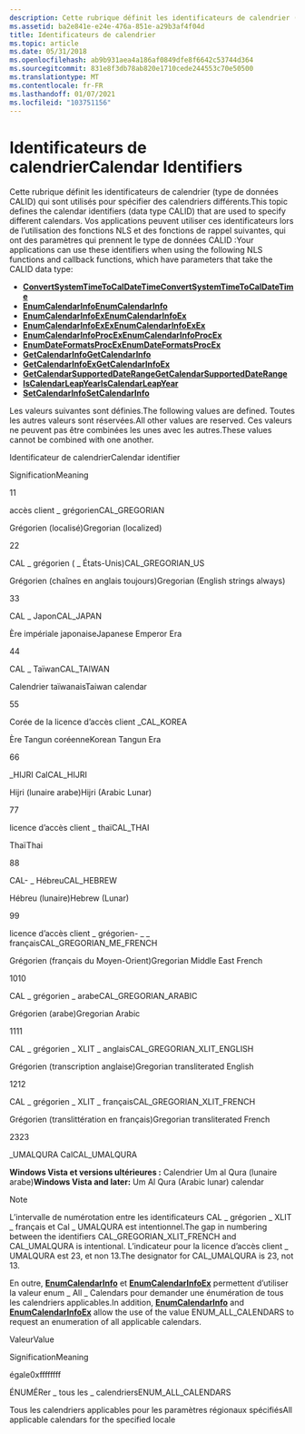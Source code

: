 ```yaml
---
description: Cette rubrique définit les identificateurs de calendrier (type de données CALID) qui sont utilisés pour spécifier des calendriers différents.
ms.assetid: ba2e841e-e24e-476a-851e-a29b3af4f04d
title: Identificateurs de calendrier
ms.topic: article
ms.date: 05/31/2018
ms.openlocfilehash: ab9b931aea4a186af0849dfe8f6642c53744d364
ms.sourcegitcommit: 831e8f3db78ab820e1710cede244553c70e50500
ms.translationtype: MT
ms.contentlocale: fr-FR
ms.lasthandoff: 01/07/2021
ms.locfileid: "103751156"
---
```

# <a name="calendar-identifiers"></a><span data-ttu-id="068db-103">Identificateurs de calendrier</span><span class="sxs-lookup"><span data-stu-id="068db-103">Calendar Identifiers</span></span>

<span data-ttu-id="068db-104">Cette rubrique définit les identificateurs de calendrier (type de données CALID) qui sont utilisés pour spécifier des calendriers différents.</span><span class="sxs-lookup"><span data-stu-id="068db-104">This topic defines the calendar identifiers (data type CALID) that are used to specify different calendars.</span></span> <span data-ttu-id="068db-105">Vos applications peuvent utiliser ces identificateurs lors de l’utilisation des fonctions NLS et des fonctions de rappel suivantes, qui ont des paramètres qui prennent le type de données CALID :</span><span class="sxs-lookup"><span data-stu-id="068db-105">Your applications can use these identifiers when using the following NLS functions and callback functions, which have parameters that take the CALID data type:</span></span>

-   [<span data-ttu-id="068db-106">**ConvertSystemTimeToCalDateTime**</span><span class="sxs-lookup"><span data-stu-id="068db-106">**ConvertSystemTimeToCalDateTime**</span></span>](convertsystemtimetocaldatetime.md)
-   [<span data-ttu-id="068db-107">**EnumCalendarInfo**</span><span class="sxs-lookup"><span data-stu-id="068db-107">**EnumCalendarInfo**</span></span>](/windows/desktop/api/Winnls/nf-winnls-enumcalendarinfoa)
-   [<span data-ttu-id="068db-108">**EnumCalendarInfoEx**</span><span class="sxs-lookup"><span data-stu-id="068db-108">**EnumCalendarInfoEx**</span></span>](/windows/desktop/api/Winnls/nf-winnls-enumcalendarinfoexa)
-   [<span data-ttu-id="068db-109">**EnumCalendarInfoExEx**</span><span class="sxs-lookup"><span data-stu-id="068db-109">**EnumCalendarInfoExEx**</span></span>](/windows/desktop/api/Winnls/nf-winnls-enumcalendarinfoexex)
-   <span data-ttu-id="068db-110">[**EnumCalendarInfoProcEx**](/previous-versions/windows/desktop/legacy/dd317807(v=vs.85))</span><span class="sxs-lookup"><span data-stu-id="068db-110">[**EnumCalendarInfoProcEx**](/previous-versions/windows/desktop/legacy/dd317807(v=vs.85))</span></span>
-   <span data-ttu-id="068db-111">[**EnumDateFormatsProcEx**](/previous-versions/windows/desktop/legacy/dd317814(v=vs.85))</span><span class="sxs-lookup"><span data-stu-id="068db-111">[**EnumDateFormatsProcEx**](/previous-versions/windows/desktop/legacy/dd317814(v=vs.85))</span></span>
-   [<span data-ttu-id="068db-112">**GetCalendarInfo**</span><span class="sxs-lookup"><span data-stu-id="068db-112">**GetCalendarInfo**</span></span>](/windows/desktop/api/Winnls/nf-winnls-getcalendarinfoa)
-   [<span data-ttu-id="068db-113">**GetCalendarInfoEx**</span><span class="sxs-lookup"><span data-stu-id="068db-113">**GetCalendarInfoEx**</span></span>](/windows/desktop/api/Winnls/nf-winnls-getcalendarinfoex)
-   [<span data-ttu-id="068db-114">**GetCalendarSupportedDateRange**</span><span class="sxs-lookup"><span data-stu-id="068db-114">**GetCalendarSupportedDateRange**</span></span>](getcalendarsupporteddaterange.md)
-   [<span data-ttu-id="068db-115">**IsCalendarLeapYear**</span><span class="sxs-lookup"><span data-stu-id="068db-115">**IsCalendarLeapYear**</span></span>](iscalendarleapyear.md)
-   [<span data-ttu-id="068db-116">**SetCalendarInfo**</span><span class="sxs-lookup"><span data-stu-id="068db-116">**SetCalendarInfo**</span></span>](/windows/desktop/api/Winnls/nf-winnls-setcalendarinfoa)

<span data-ttu-id="068db-117">Les valeurs suivantes sont définies.</span><span class="sxs-lookup"><span data-stu-id="068db-117">The following values are defined.</span></span> <span data-ttu-id="068db-118">Toutes les autres valeurs sont réservées.</span><span class="sxs-lookup"><span data-stu-id="068db-118">All other values are reserved.</span></span> <span data-ttu-id="068db-119">Ces valeurs ne peuvent pas être combinées les unes avec les autres.</span><span class="sxs-lookup"><span data-stu-id="068db-119">These values cannot be combined with one another.</span></span>



<span data-ttu-id="068db-120">Identificateur de calendrier</span><span class="sxs-lookup"><span data-stu-id="068db-120">Calendar identifier</span></span>

<span data-ttu-id="068db-121">Signification</span><span class="sxs-lookup"><span data-stu-id="068db-121">Meaning</span></span>

<span data-ttu-id="068db-122">1</span><span class="sxs-lookup"><span data-stu-id="068db-122">1</span></span>

<span data-ttu-id="068db-123">accès client \_ grégorien</span><span class="sxs-lookup"><span data-stu-id="068db-123">CAL\_GREGORIAN</span></span>

<span data-ttu-id="068db-124">Grégorien (localisé)</span><span class="sxs-lookup"><span data-stu-id="068db-124">Gregorian (localized)</span></span>

<span data-ttu-id="068db-125">2</span><span class="sxs-lookup"><span data-stu-id="068db-125">2</span></span>

<span data-ttu-id="068db-126">CAL \_ grégorien ( \_ États-Unis)</span><span class="sxs-lookup"><span data-stu-id="068db-126">CAL\_GREGORIAN\_US</span></span>

<span data-ttu-id="068db-127">Grégorien (chaînes en anglais toujours)</span><span class="sxs-lookup"><span data-stu-id="068db-127">Gregorian (English strings always)</span></span>

<span data-ttu-id="068db-128">3</span><span class="sxs-lookup"><span data-stu-id="068db-128">3</span></span>

<span data-ttu-id="068db-129">CAL \_ Japon</span><span class="sxs-lookup"><span data-stu-id="068db-129">CAL\_JAPAN</span></span>

<span data-ttu-id="068db-130">Ère impériale japonaise</span><span class="sxs-lookup"><span data-stu-id="068db-130">Japanese Emperor Era</span></span>

<span data-ttu-id="068db-131">4</span><span class="sxs-lookup"><span data-stu-id="068db-131">4</span></span>

<span data-ttu-id="068db-132">CAL \_ Taïwan</span><span class="sxs-lookup"><span data-stu-id="068db-132">CAL\_TAIWAN</span></span>

<span data-ttu-id="068db-133">Calendrier taïwanais</span><span class="sxs-lookup"><span data-stu-id="068db-133">Taiwan calendar</span></span>

<span data-ttu-id="068db-134">5</span><span class="sxs-lookup"><span data-stu-id="068db-134">5</span></span>

<span data-ttu-id="068db-135">Corée de la licence d’accès client \_</span><span class="sxs-lookup"><span data-stu-id="068db-135">CAL\_KOREA</span></span>

<span data-ttu-id="068db-136">Ère Tangun coréenne</span><span class="sxs-lookup"><span data-stu-id="068db-136">Korean Tangun Era</span></span>

<span data-ttu-id="068db-137">6</span><span class="sxs-lookup"><span data-stu-id="068db-137">6</span></span>

<span data-ttu-id="068db-138">\_HIJRI Cal</span><span class="sxs-lookup"><span data-stu-id="068db-138">CAL\_HIJRI</span></span>

<span data-ttu-id="068db-139">Hijri (lunaire arabe)</span><span class="sxs-lookup"><span data-stu-id="068db-139">Hijri (Arabic Lunar)</span></span>

<span data-ttu-id="068db-140">7</span><span class="sxs-lookup"><span data-stu-id="068db-140">7</span></span>

<span data-ttu-id="068db-141">licence d’accès client \_ thaï</span><span class="sxs-lookup"><span data-stu-id="068db-141">CAL\_THAI</span></span>

<span data-ttu-id="068db-142">Thaï</span><span class="sxs-lookup"><span data-stu-id="068db-142">Thai</span></span>

<span data-ttu-id="068db-143">8</span><span class="sxs-lookup"><span data-stu-id="068db-143">8</span></span>

<span data-ttu-id="068db-144">CAL- \_ Hébreu</span><span class="sxs-lookup"><span data-stu-id="068db-144">CAL\_HEBREW</span></span>

<span data-ttu-id="068db-145">Hébreu (lunaire)</span><span class="sxs-lookup"><span data-stu-id="068db-145">Hebrew (Lunar)</span></span>

<span data-ttu-id="068db-146">9</span><span class="sxs-lookup"><span data-stu-id="068db-146">9</span></span>

<span data-ttu-id="068db-147">licence d’accès client \_ grégorien- \_ \_ français</span><span class="sxs-lookup"><span data-stu-id="068db-147">CAL\_GREGORIAN\_ME\_FRENCH</span></span>

<span data-ttu-id="068db-148">Grégorien (français du Moyen-Orient)</span><span class="sxs-lookup"><span data-stu-id="068db-148">Gregorian Middle East French</span></span>

<span data-ttu-id="068db-149">10</span><span class="sxs-lookup"><span data-stu-id="068db-149">10</span></span>

<span data-ttu-id="068db-150">CAL \_ grégorien \_ arabe</span><span class="sxs-lookup"><span data-stu-id="068db-150">CAL\_GREGORIAN\_ARABIC</span></span>

<span data-ttu-id="068db-151">Grégorien (arabe)</span><span class="sxs-lookup"><span data-stu-id="068db-151">Gregorian Arabic</span></span>

<span data-ttu-id="068db-152">11</span><span class="sxs-lookup"><span data-stu-id="068db-152">11</span></span>

<span data-ttu-id="068db-153">CAL \_ grégorien \_ XLIT \_ anglais</span><span class="sxs-lookup"><span data-stu-id="068db-153">CAL\_GREGORIAN\_XLIT\_ENGLISH</span></span>

<span data-ttu-id="068db-154">Grégorien (transcription anglaise)</span><span class="sxs-lookup"><span data-stu-id="068db-154">Gregorian transliterated English</span></span>

<span data-ttu-id="068db-155">12</span><span class="sxs-lookup"><span data-stu-id="068db-155">12</span></span>

<span data-ttu-id="068db-156">CAL \_ grégorien \_ XLIT \_ français</span><span class="sxs-lookup"><span data-stu-id="068db-156">CAL\_GREGORIAN\_XLIT\_FRENCH</span></span>

<span data-ttu-id="068db-157">Grégorien (translittération en français)</span><span class="sxs-lookup"><span data-stu-id="068db-157">Gregorian transliterated French</span></span>

<span data-ttu-id="068db-158">23</span><span class="sxs-lookup"><span data-stu-id="068db-158">23</span></span>

<span data-ttu-id="068db-159">\_UMALQURA Cal</span><span class="sxs-lookup"><span data-stu-id="068db-159">CAL\_UMALQURA</span></span>

<span data-ttu-id="068db-160">**Windows Vista et versions ultérieures :** Calendrier Um al Qura (lunaire arabe)</span><span class="sxs-lookup"><span data-stu-id="068db-160">**Windows Vista and later:** Um Al Qura (Arabic lunar) calendar</span></span>



 

> [!Note]  
> <span data-ttu-id="068db-161">L’intervalle de numérotation entre les identificateurs CAL \_ grégorien \_ XLIT \_ français et Cal \_ UMALQURA est intentionnel.</span><span class="sxs-lookup"><span data-stu-id="068db-161">The gap in numbering between the identifiers CAL\_GREGORIAN\_XLIT\_FRENCH and CAL\_UMALQURA is intentional.</span></span> <span data-ttu-id="068db-162">L’indicateur pour la licence d’accès client \_ UMALQURA est 23, et non 13.</span><span class="sxs-lookup"><span data-stu-id="068db-162">The designator for CAL\_UMALQURA is 23, not 13.</span></span>

 

<span data-ttu-id="068db-163">En outre, [**EnumCalendarInfo**](/windows/desktop/api/Winnls/nf-winnls-enumcalendarinfoa) et [**EnumCalendarInfoEx**](/windows/desktop/api/Winnls/nf-winnls-enumcalendarinfoexa) permettent d’utiliser la valeur enum \_ All \_ Calendars pour demander une énumération de tous les calendriers applicables.</span><span class="sxs-lookup"><span data-stu-id="068db-163">In addition, [**EnumCalendarInfo**](/windows/desktop/api/Winnls/nf-winnls-enumcalendarinfoa) and [**EnumCalendarInfoEx**](/windows/desktop/api/Winnls/nf-winnls-enumcalendarinfoexa) allow the use of the value ENUM\_ALL\_CALENDARS to request an enumeration of all applicable calendars.</span></span>

<span data-ttu-id="068db-164">Valeur</span><span class="sxs-lookup"><span data-stu-id="068db-164">Value</span></span>

<span data-ttu-id="068db-165">Signification</span><span class="sxs-lookup"><span data-stu-id="068db-165">Meaning</span></span>

<span data-ttu-id="068db-166">égale</span><span class="sxs-lookup"><span data-stu-id="068db-166">0xffffffff</span></span>

<span data-ttu-id="068db-167">ÉNUMÉRer \_ tous les \_ calendriers</span><span class="sxs-lookup"><span data-stu-id="068db-167">ENUM\_ALL\_CALENDARS</span></span>

<span data-ttu-id="068db-168">Tous les calendriers applicables pour les paramètres régionaux spécifiés</span><span class="sxs-lookup"><span data-stu-id="068db-168">All applicable calendars for the specified locale</span></span>



 

 

 
